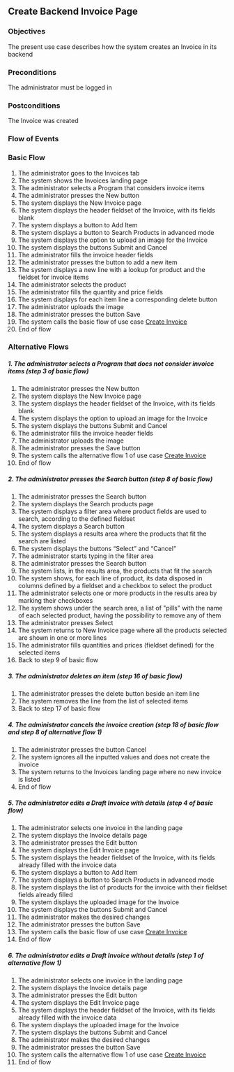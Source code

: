 ## Create Backend Invoice Page

### Objectives
The present use case describes how the system creates an Invoice in its backend

### Preconditions
The administrator must be logged in

### Postconditions
The Invoice was created

### Flow of Events

### Basic Flow
1. The administrator goes to the Invoices tab
2. The system shows the Invoices landing page 
3. The administrator selects a Program that considers invoice items
4. The administrator presses the New button
5. The system displays the New Invoice page
6. The system displays the header fieldset of the Invoice, with its fields blank
7. The system displays a button to Add Item
8. The system displays a button to Search Products in advanced mode
9. The system displays the option to upload an image for the Invoice
10. The system displays the buttons Submit and Cancel
11. The administrator fills the invoice header fields
12. The administrator presses the button to add a new item
13. The system displays a new line with a lookup for product and the fieldset for invoice items
14. The administrator selects the product
15. The administrator fills the quantity and price fields
16. The system displays for each item line a corresponding delete button
17. The administrator uploads the image
18. The administrator presses the button Save
19. The system calls the basic flow of use case [Create Invoice](?name=UC-PRP-0002)
20. End of flow

### Alternative Flows

##### 1. The administrator selects a Program that does not consider invoice items (step 3 of basic flow)
   1. The administrator presses the New button
   2. The system displays the New Invoice page
   3. The system displays the header fieldset of the Invoice, with its fields blank
   4. The system displays the option to upload an image for the Invoice
   5. The system displays the buttons Submit and Cancel
   6. The administrator fills the invoice header fields
   7. The administrator uploads the image
   8. The administrator presses the Save button
   9. The system calls the alternative flow 1 of use case [Create Invoice](?name=UC-PRP-0002)
   10. End of flow
   
##### 2. The administrator presses the Search button (step 8 of basic flow)
   1. The administrator presses the Search button
   2. The system displays the Search products page
   3. The system displays a filter area where product fields are used to search, according to the defined fieldset
   4. The system displays a Search button
   5. The system displays a results area where the products that fit the search are listed
   6. The system displays the buttons “Select” and “Cancel”
   7. The administrator starts typing in the filter area
   8. The administrator presses the Search button
   9. The system lists, in the results area, the products that fit the search
   10. The system shows, for each line of product, its data disposed in columns defined by a fieldset and a checkbox to select the product 
   11. The administrator selects one or more products in the results area by marking their checkboxes
   12. The system shows under the search area, a list of "pills" with the name of each selected product, having the possibility to remove any of them
   13. The administrator presses Select
   14. The system returns to New Invoice page where all the products selected are shown in one or more lines
   15. The administrator fills quantities and prices (fieldset defined) for the selected items
   16. Back to step 9 of basic flow
   
##### 3. The administrator deletes an item (step 16 of basic flow)
   1. The administrator presses the delete button beside an item line
   2. The system removes the line from the list of selected items
   3. Back to step 17 of basic flow
   
##### 4. The administrator cancels the invoice creation (step 18 of basic flow and step 8 of alternative flow 1)
   1. The administrator presses the button Cancel
   2. The system ignores all the inputted values and does not create the invoice
   3. The system returns to the Invoices landing page where no new invoice is listed
   4. End of flow

##### 5. The administrator edits a Draft Invoice with details (step 4 of basic flow)
   1. The administrator selects one invoice in the landing page
   2. The system displays the Invoice details page
   3. The administrator presses the Edit button
   4. The system displays the Edit Invoice page
   5. The system displays the header fieldset of the Invoice, with its fields already filled with the invoice data
   6. The system displays a button to Add Item
   7. The system displays a button to Search Products in advanced mode
   8. The system displays the list of products for the invoice with their fieldset fields already filled
   9. The system displays the uploaded image for the Invoice
   10. The system displays the buttons Submit and Cancel
   11. The administrator makes the desired changes
   12. The administrator presses the button Save
   13. The system calls the basic flow of use case [Create Invoice](?name=UC-PRP-0002)
   14. End of flow

##### 6. The administrator edits a Draft Invoice without details (step 1 of alternative flow 1)
   1. The administrator selects one invoice in the landing page
   2. The system displays the Invoice details page
   3. The administrator presses the Edit button
   4. The system displays the Edit Invoice page
   5. The system displays the header fieldset of the Invoice, with its fields already filled with the invoice data
   6. The system displays the uploaded image for the Invoice
   7. The system displays the buttons Submit and Cancel
   8. The administrator makes the desired changes
   9. The administrator presses the button Save
   10. The system calls the alternative flow 1 of use case [Create Invoice](?name=UC-PRP-0002)
   11. End of flow
